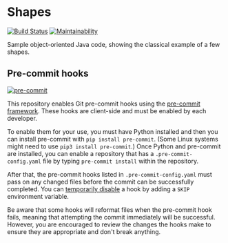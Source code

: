 # Shapes

[![Build Status](https://travis-ci.org/OtherDevOpsGene/shapes.svg?branch=main)](https://travis-ci.org/OtherDevOpsGene/shapes)
[![Maintainability](https://api.codeclimate.com/v1/badges/a1a22e2af90123c92937/maintainability)](https://codeclimate.com/github/OtherDevOpsGene/shapes/maintainability)

Sample object-oriented Java code, showing the classical example of a few shapes.

## Pre-commit hooks

[![pre-commit](https://img.shields.io/badge/pre--commit-enabled-brightgreen?logo=pre-commit&logoColor=white)](https://github.com/pre-commit/pre-commit)

This repository enables Git pre-commit hooks using the [pre-commit framework](https://pre-commit.com/).
These hooks are client-side and must be enabled by each developer.

To enable them for your use, you must have Python installed and then you can
install pre-commit with `pip install pre-commit`. (Some Linux systems might
need to use `pip3 install pre-commit`.) Once Python and pre-commit are installed,
you can enable a repository that has a `.pre-commit-config.yaml` file by typing
`pre-commit install` within the repository.

After that, the pre-commit hooks listed in `.pre-commit-config.yaml` must pass
on any changed files before the commit can be successfully completed. You can
[temporarily disable](https://pre-commit.com/#temporarily-disabling-hooks) a
hook by adding a `SKIP` environment variable.

Be aware that some hooks will reformat files when the pre-commit hook fails,
meaning that attempting the commit immediately will be successful. However, you
are encouraged to review the changes the hooks make to ensure they are
appropriate and don't break anything.
